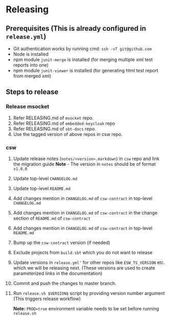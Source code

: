 # Releasing

## Prerequisites (This is already configured in `release.yml`)

* Git authentication works by running cmd: `ssh -vT git@github.com`
* Node is installed
* npm module `junit-merge` is installed (for merging multiple xml test reports into one)
* npm module `junit-viewer` is installed (for generating html test report from merged xml)

## Steps to release

### Release msocket

1. Refer RELEASING.md of `msocket` repo.
2. Refer RELEASING.md of `embedded-keycloak` repo
3. Refer RELEASING.md of `sbt-docs` repo.
2. Use the tagged version of above repos in csw repo.

### csw

1. Update release notes (`notes/<version>.markdown`) in `csw` repo and link the migration guide
 **Note** - The version in `notes` should be of format `v1.0.0`
2. Update top-level `CHANGELOG.md`
3. Update top-level `README.md`
4. Add changes mention in `CHANGELOG.md` of `csw-contract` in top-level `CHANGELOG.md`
5. Add changes mention in `CHANGELOG.md` of `csw-contract` in the change section of `README.md` of `csw-contract`
6. Add changes mention in `CHANGELOG.md` of `csw-contract` in top-level `README.md`
7. Bump up the `csw-contract` version (if needed)
8. Exclude projects from `build.sbt` which you do not want to release
8. Update versions in `release.yml'` for other repos like `ESW_TS_VERSION` etc. which we will be releasing next. (These versions are used to create parameterized links in the documentation)
9. Commit and push the changes to master branch.
10. Run `release.sh $VERSION$` script by providing version number argument (This triggers release workflow)

    **Note:** `PROD=true` environment variable needs to be set before running `release.sh`

